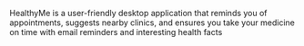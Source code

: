 HealthyMe is a user-friendly desktop application that reminds you of appointments, suggests nearby clinics, and ensures you take your medicine on time with email reminders and interesting health facts
